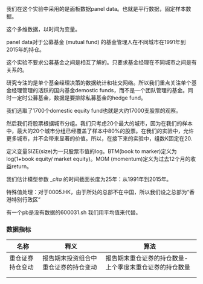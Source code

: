 我们在这个实验中采用的是面板数据panel data。也就是平行数据，固定样本数据。

这个多维数据，以时间为变量。

panel data对于公募基金 (mutual fund) 的基金管理人在不同城市在1991年到2015年的持仓。

这个实验不要求公募基金之间是相互了解的。只要求基金经理在不同城市之间是有关系的。

研究专注的是单个基金经理决策的数据统计和社交网络。所以我们重点关注单个基金经理管理的活跃的国内基金demostic funds，而不是一个团队管理的基金。同时一定时公募基金，数据是要排除私募基金的hedge fund。

我们选取了1700个domestic equity fund也就是大约17000支股票的观察。

然后我们将股票根据城市分组。我们只考虑20个最大的城市，因为在我们的样本中，最大的20个城市分组已经覆盖了样本中80%的股票。在我们的实验中，允许更多城市，并不会带来显著的价值。所以，在接下来的实验中，组数K固定在20.

定义变量SIZE(size)为一只股票市值的log。BTM(book to marker)定义为log(1+book equity/ market equity)。MOM (momentum)定义为过去12个月的收益return。

我们估计模型参数 $\_cita$ 的时间截面长度为25年：从1991年到2015年。



特殊值处理：对于0005.HK，由于所处的总部不在中国，所以我们设之总部为“香港特别行政区”

有一个pb是没有数据的600031.sh 我们用平均值来代替。

### 数据指标

| 名称             | 释义                                 | 算法                                                    |
| ---------------- | ------------------------------------ | ------------------------------------------------------- |
| 重仓证券持仓变动 | 报告期末投资组合中重仓证券的持仓变动 | 报告期末重仓证券的持仓数量-上个季度末重仓证券的持仓数量 |
|                  |                                      |                                                         |
|                  |                                      |                                                         |
